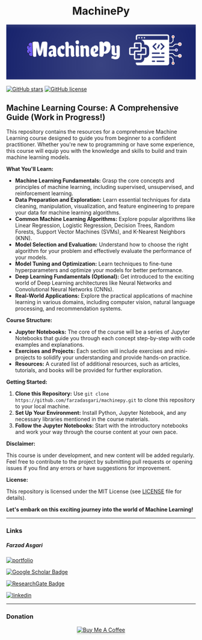 <h1 align="center">
  MachinePy
</h1>

<div align="center">
  <img src="https://raw.githubusercontent.com/farzadasgari/machinepy/main/images/readme.png">
</div>

[![GitHub stars](https://img.shields.io/github/stars/farzadasgari/machinepy)](https://github.com/farzadasgari/machinepy/stargazers)
[![GitHub license](https://img.shields.io/github/license/farzadasgari/machinepy)](https://github.com/farzadasgari/machinepy/blob/main/LICENSE)

##  Machine Learning Course: A Comprehensive Guide (**Work in Progress!**)

This repository contains the resources for a comprehensive Machine Learning course designed to guide you from beginner to a confident practitioner. Whether you're new to programming or have some experience, this course will equip you with the knowledge and skills to build and train machine learning models.

**What You'll Learn:**

* **Machine Learning Fundamentals:** Grasp the core concepts and principles of machine learning, including supervised, unsupervised, and reinforcement learning.
* **Data Preparation and Exploration:** Learn essential techniques for data cleaning, manipulation, visualization, and feature engineering to prepare your data for machine learning algorithms.
* **Common Machine Learning Algorithms:** Explore popular algorithms like Linear Regression, Logistic Regression, Decision Trees, Random Forests, Support Vector Machines (SVMs), and K-Nearest Neighbors (KNN).
* **Model Selection and Evaluation:** Understand how to choose the right algorithm for your problem and effectively evaluate the performance of your models.
* **Model Tuning and Optimization:** Learn techniques to fine-tune hyperparameters and optimize your models for better performance.
* **Deep Learning Fundamentals (Optional):** Get introduced to the exciting world of Deep Learning architectures like Neural Networks and Convolutional Neural Networks (CNNs).
* **Real-World Applications:** Explore the practical applications of machine learning in various domains, including computer vision, natural language processing, and recommendation systems.

**Course Structure:**

* **Jupyter Notebooks:** The core of the course will be a series of Jupyter Notebooks that guide you through each concept step-by-step with code examples and explanations. 
* **Exercises and Projects:** Each section will include exercises and mini-projects to solidify your understanding and provide hands-on practice.
* **Resources:** A curated list of additional resources, such as articles, tutorials, and books will be provided for further exploration.

**Getting Started:**

1. **Clone this Repository:** Use `git clone https://github.com/farzadasgari/machinepy.git` to clone this repository to your local machine.
2. **Set Up Your Environment:** Install Python, Jupyter Notebook, and any necessary libraries mentioned in the course materials.
3. **Follow the Jupyter Notebooks:** Start with the introductory notebooks and work your way through the course content at your own pace.


**Disclaimer:**

This course is under development, and new content will be added regularly. Feel free to contribute to the project by submitting pull requests or opening issues if you find any errors or have suggestions for improvement.

**License:**

This repository is licensed under the MIT License (see [LICENSE](https://github.com/farzadasgari/machinepy/blob/main/LICENSE) file for details).

**Let's embark on this exciting journey into the world of Machine Learning!**

---

### Links

##### Farzad Asgari
[![portfolio](https://img.shields.io/badge/my_portfolio-000?style=for-the-badge&logo=ko-fi&logoColor=white)](https://farzadasgari.ir/)

[![Google Scholar Badge](https://img.shields.io/badge/Google%20Scholar-4285F4?logo=googlescholar&logoColor=fff&style=for-the-badge)](https://scholar.google.com/citations?user=Rhue_kkAAAAJ&hl=en)

[![ResearchGate Badge](https://img.shields.io/badge/ResearchGate-0CB?logo=researchgate&logoColor=fff&style=for-the-badge)](https://www.researchgate.net/profile/Farzad-Asgari)

[![linkedin](https://img.shields.io/badge/linkedin-0A66C2?style=for-the-badge&logo=linkedin&logoColor=white)](https://www.linkedin.com/in/farzad-asgari-5a90942b2/)


---

### Donation


<div align="center">
  <a href="https://www.coffeete.ir/farzadasgari" target="_blank"><img src="https://www.buymeacoffee.com/assets/img/custom_images/orange_img.png" alt="Buy Me A Coffee" style="height: 41px !important;width: 174px !important;box-shadow: 0px 3px 2px 0px rgba(190, 190, 190, 0.5) !important;-webkit-box-shadow: 0px 3px 2px 0px rgba(190, 190, 190, 0.5) !important;" ></a>
</div>

